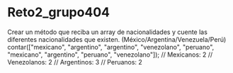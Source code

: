 # Reto2_grupo404
 Crear un método que reciba un array de nacionalidades y cuente las diferentes nacionalidades que existen. (México/Argentina/Venezuela/Perú)
contar(["mexicano", "argentino", "argentino", "venezolano", "peruano", "mexicano", "argentino", "peruano", "venezolano"]);
// Mexicanos: 2 // Venezolanos: 2 // Argentinos: 3 // Peruanos: 2
 
